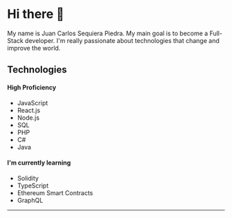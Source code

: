 # Hi there 👋

My name is Juan Carlos Sequiera Piedra. My main goal is to become a Full-Stack developer. I'm really passionate about technologies that change and improve the world.

## Technologies

#### High Proficiency

- JavaScript
- React.js
- Node.js
- SQL
- PHP
- C#
- Java

#### I'm currently learning

- Solidity
- TypeScript
- Ethereum Smart Contracts
- GraphQL

<hr />
